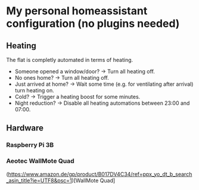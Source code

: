 # My personal homeassistant configuration (no plugins needed)

## Heating

The flat is completly automated in terms of heating.

- Someone opened a window/door? -> Turn all heating off.
- No ones home? -> Turn all heating off.
- Just arrived at home? -> Wait some time (e.g. for ventilating after arrival) turn heating on.
- Cold? -> Trigger a heating boost for some minutes.
- Night reduction? -> Disable all heating automations between 23:00 and 07:00.

## Hardware

### Raspberry Pi 3B

### Aeotec WallMote Quad

(https://www.amazon.de/gp/product/B017DV4C34/ref=ppx_yo_dt_b_search_asin_title?ie=UTF8&psc=1)[WallMote Quad]
